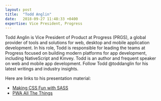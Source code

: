 ```yaml
---
layout: post
title:  "Todd Anglin"
date:   2018-09-27 11:48:33 +0400
expertise: Vice President, Progress
---
```


Todd Anglin is Vice President of Product at Progress (PRGS), a global provider of tools and solutions for web, desktop and mobile application development. In his role, Todd is responsible for leading the teams at Progress focused on building modern platforms for app development, including NativeScript and Kinvey. Todd is an author and frequent speaker on web and mobile app development. Follow Todd @toddanglin for his latest writings and industry insights.

Here are links to his presentation material:

- [Making CSS Fun with SASS](https://devintxcontent.blob.core.windows.net/showcontent/Speaker%20Presentations%20Fall%202018/Make-CSS-Fun-SASS_vDec18.pdf)
- [PWA All The Things](https://devintxcontent.blob.core.windows.net/showcontent/Speaker%20Presentations%20Fall%202018/PWA-All-The-Things_vDec18.pdf)
